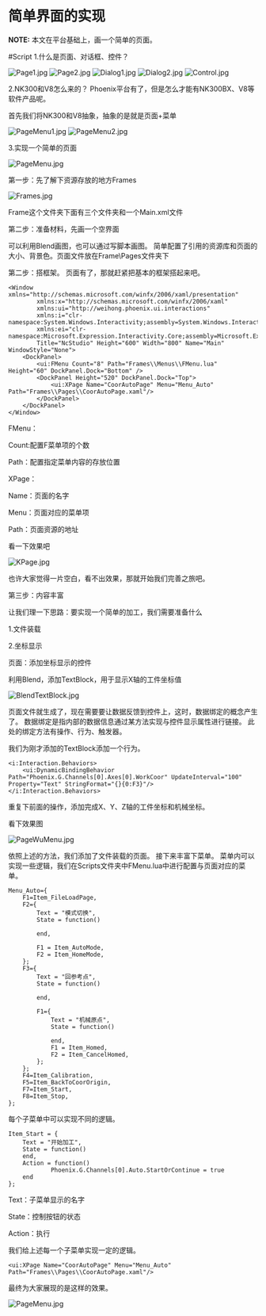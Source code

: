 简单界面的实现
======================

**NOTE:** 本文在平台基础上，画一个简单的页面。

#Script
1.什么是页面、对话框、控件？

![Page1.jpg](Help_R/Page1.jpg "Page1")
![Page2.jpg](Help_R/Page2.jpg "Page2")
![Dialog1.jpg](Help_R/Dialog1.jpg "Dialog1")
![Dialog2.jpg](Help_R/Dialog2.jpg "Dialog2")
![Control.jpg](Help_R/Control.jpg "Control")

2.NK300和V8怎么来的？
Phoenix平台有了，但是怎么才能有NK300BX、V8等软件产品呢。

首先我们将NK300和V8抽象，抽象的是就是页面+菜单

![PageMenu1.jpg](Help_R/PageMenu1.jpg "PageMenu1")
![PageMenu2.jpg](Help_R/PageMenu2.jpg "PageMenu2")

3.实现一个简单的页面

![PageMenu.jpg](Help_R/PageMenu.jpg "PageMenu")

第一步：先了解下资源存放的地方Frames

![Frames.jpg](Help_R/Frames.jpg "Frames")

Frame这个文件夹下面有三个文件夹和一个Main.xml文件

第二步：准备材料，先画一个空界面

可以利用Blend画图，也可以通过写脚本画图。
简单配置了引用的资源库和页面的大小、背景色。页面文件放在Frame\Pages文件夹下
<UserControl xmlns="http://schemas.microsoft.com/winfx/2006/xaml/presentation"
             xmlns:x="http://schemas.microsoft.com/winfx/2006/xaml"
             xmlns:i="clr-namespace:System.Windows.Interactivity;assembly=System.Windows.Interactivity"
             xmlns:ui="http://weihong.phoenix.ui.interactions"
             xmlns:ei="clr-namespace:Microsoft.Expression.Interactivity.Core;assembly=Microsoft.Expression.Interactions"
             Background="{DynamicResource ContainerBackground}">
</UserControl>

第二步：搭框架。
页面有了，那就赶紧把基本的框架搭起来吧。
````
<Window xmlns="http://schemas.microsoft.com/winfx/2006/xaml/presentation"
        xmlns:x="http://schemas.microsoft.com/winfx/2006/xaml"
        xmlns:ui="http://weihong.phoenix.ui.interactions"
        xmlns:i="clr-namespace:System.Windows.Interactivity;assembly=System.Windows.Interactivity"
        xmlns:ei="clr-namespace:Microsoft.Expression.Interactivity.Core;assembly=Microsoft.Expression.Interactions"
        Title="NcStudio" Height="600" Width="800" Name="Main" WindowStyle="None">
    <DockPanel>
        <ui:FMenu Count="8" Path="Frames\\Menus\\FMenu.lua" Height="60" DockPanel.Dock="Bottom" />
		<DockPanel Height="520" DockPanel.Dock="Top">
            <ui:XPage Name="CoorAutoPage" Menu="Menu_Auto" Path="Frames\\Pages\\CoorAutoPage.xaml"/>
        </DockPanel>
    </DockPanel>
</Window>
````

FMenu：

Count:配置F菜单项的个数

Path：配置指定菜单内容的存放位置

XPage：

Name：页面的名字

Menu：页面对应的菜单项

Path：页面资源的地址

看一下效果吧

![KPage.jpg](Help_R/KPage.jpg "KPage")

也许大家觉得一片空白，看不出效果，那就开始我们完善之旅吧。

第三步：内容丰富

让我们理一下思路：要实现一个简单的加工，我们需要准备什么

1.文件装载

2.坐标显示

页面：添加坐标显示的控件

利用Blend，添加TextBlock，用于显示X轴的工件坐标值

![BlendTextBlock.jpg](Help_R/BlendTextBlock.jpg "BlendTextBlock")

页面文件就生成了，现在需要要让数据反馈到控件上，这时，数据绑定的概念产生了。
数据绑定是指内部的数据信息通过某方法实现与控件显示属性进行链接。
此处的绑定方法有操作、行为、触发器。

我们为刚才添加的TextBlock添加一个行为。
````
<i:Interaction.Behaviors>
	<ui:DynamicBindingBehavior Path="Phoenix.G.Channels[0].Axes[0].WorkCoor" UpdateInterval="100" Property="Text" StringFormat="{}{0:F3}"/>
</i:Interaction.Behaviors>
````
重复下前面的操作，添加完成X、Y、Z轴的工件坐标和机械坐标。

看下效果图

![PageWuMenu.jpg](Help_R/PageWuMenu.jpg "PageWuMenu")

依照上述的方法，我们添加了文件装载的页面。
接下来丰富下菜单。
菜单内可以实现一些逻辑，我们在Scripts文件夹中FMenu.lua中进行配置与页面对应的菜单。
````
Menu_Auto={
    F1=Item_FileLoadPage,
	F2={
        Text = "模式切换",
	    State = function() 
	    
	    end,
        
		F1 = Item_AutoMode,
		F2 = Item_HomeMode,
	};
	F3={
        Text = "回参考点",
	    State = function() 
	    
	    end,
        
        F1={
			Text = "机械原点",
			State = function() 
	    
			end,
			F1 = Item_Homed,
			F2 = Item_CancelHomed,
		};
	};
	F4=Item_Calibration,
	F5=Item_BackToCoorOrigin,
	F7=Item_Start,
	F8=Item_Stop,
};
````
每个子菜单中可以实现不同的逻辑。
````
Item_Start = {
	Text = "开始加工",
	State = function()
	end,
	Action = function()
			Phoenix.G.Channels[0].Auto.StartOrContinue = true
	end
};
````
Text：子菜单显示的名字

State：控制按钮的状态

Action：执行

我们给上述每一个子菜单实现一定的逻辑。

````
<ui:XPage Name="CoorAutoPage" Menu="Menu_Auto" Path="Frames\\Pages\\CoorAutoPage.xaml"/>
````

最终为大家展现的是这样的效果。

![PageMenu.jpg](Help_R/PageMenu.jpg "PageMenu")



